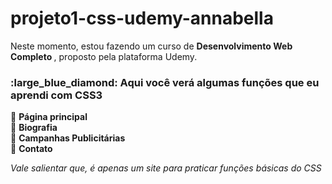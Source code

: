 # projeto1-css-udemy-annabella
Neste momento, estou fazendo um curso de <b> Desenvolvimento Web Completo </b>, proposto pela plataforma Udemy.

<h3><b> :large_blue_diamond: Aqui você verá algumas funções que eu aprendi com CSS3 </b></h3>


:small_blue_diamond: <b>Página principal</b> <br>
:small_blue_diamond: <b>Biografia</b>  <br>
:small_blue_diamond: <b>Campanhas Publicitárias</b>  <br>
:small_blue_diamond: <b>Contato</b>  <br>

<em>Vale salientar que, é apenas um site para praticar funções básicas do CSS</em>

